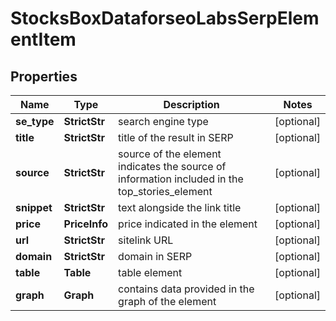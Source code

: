# StocksBoxDataforseoLabsSerpElementItem


## Properties

| Name | Type | Description | Notes |
|------------ | ------------- | ------------- | -------------|
**se_type** | **StrictStr** | search engine type |[optional]|
**title** | **StrictStr** | title of the result in SERP |[optional]|
**source** | **StrictStr** | source of the element<br>indicates the source of information included in the top_stories_element |[optional]|
**snippet** | **StrictStr** | text alongside the link title |[optional]|
**price** | **PriceInfo** | price indicated in the element |[optional]|
**url** | **StrictStr** | sitelink URL |[optional]|
**domain** | **StrictStr** | domain in SERP |[optional]|
**table** | **Table** | table element |[optional]|
**graph** | **Graph** | contains data provided in the graph of the element |[optional]|